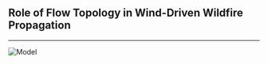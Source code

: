 ## Role of Flow Topology in Wind-Driven Wildfire Propagation
<hr>

![Model](https://github.com/siva-viknesh/Wildland_Fire_Dynamics/blob/main/0_Scaling_Analysis/Scaling_analysis.jpg)
